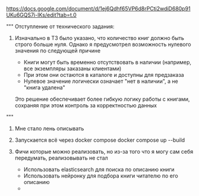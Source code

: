 https://docs.google.com/document/d/1ej6Qdhf65VP6d8rPCti2wdiD680p91UKu6GQS7i-IKs/edit?tab=t.0

"""
Отступление от технического задания:

1. Изначально в ТЗ было указано, что количество книг должно быть строго больше нуля. Однако я предусмотрел возможность нулевого значения по следующей причине
    - Книги могут быть временно отсутствовать в наличии (например, все экземпляры заказаны клиентами)
    - При этом они остаются в каталоге и доступны для предзаказа
    - Нулевое значение логически означает "нет в наличии", а не "книга удалена"
    
    Это решение обеспечивает более гибкую логику работы с книгами, сохраняя при этом контроль за корректностью данных

"""


1. Мне стало лень описывать
2. Запускается всё через docker compose
    docker compose up --build


3. Фичи которые можно реализовать, но из-за того что я могу сам себя передумать, реализовывать не стал
    - Использовать elasticsearch для поиска по описанию книги
    - Использовать нейронку для подбора книги читателю по его описанию
    - 